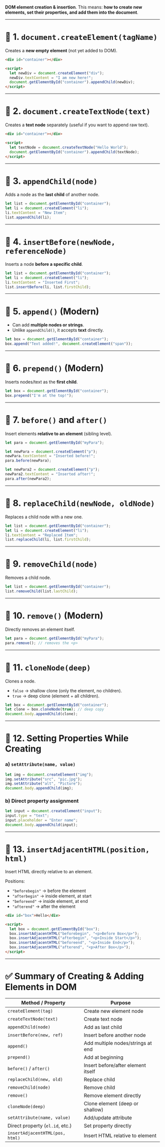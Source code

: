 **DOM element creation & insertion**.
This means: **how to create new elements, set their properties, and add them into the document**.

---

# 🔹 1. `document.createElement(tagName)`

Creates a **new empty element** (not yet added to DOM).

```html
<div id="container"></div>

<script>
  let newDiv = document.createElement("div");
  newDiv.textContent = "I am new here!";
  document.getElementById("container").appendChild(newDiv);
</script>
```

---

# 🔹 2. `document.createTextNode(text)`

Creates a **text node** separately (useful if you want to append raw text).

```html
<div id="container"></div>

<script>
  let textNode = document.createTextNode("Hello World");
  document.getElementById("container").appendChild(textNode);
</script>
```

---

# 🔹 3. `appendChild(node)`

Adds a node as the **last child** of another node.

```js
let list = document.getElementById("container");
let li = document.createElement("li");
li.textContent = "New Item";
list.appendChild(li);
```

---

# 🔹 4. `insertBefore(newNode, referenceNode)`

Inserts a node **before a specific child**.

```js
let list = document.getElementById("container");
let li = document.createElement("li");
li.textContent = "Inserted First";
list.insertBefore(li, list.firstChild);
```

---

# 🔹 5. `append()` (Modern)

* Can add **multiple nodes or strings**.
* Unlike `appendChild()`, it accepts **text** directly.

```js
let box = document.getElementById("container");
box.append("Text added!", document.createElement("span"));
```

---

# 🔹 6. `prepend()` (Modern)

Inserts nodes/text as the **first child**.

```js
let box = document.getElementById("container");
box.prepend("I'm at the top!");
```

---

# 🔹 7. `before()` and `after()`

Insert elements **relative to an element** (sibling level).

```js
let para = document.getElementById("myPara");

let newPara = document.createElement("p");
newPara.textContent = "Inserted before!";
para.before(newPara);

let newPara2 = document.createElement("p");
newPara2.textContent = "Inserted after!";
para.after(newPara2);
```

---

# 🔹 8. `replaceChild(newNode, oldNode)`

Replaces a child node with a new one.

```js
let list = document.getElementById("container");
let li = document.createElement("li");
li.textContent = "Replaced Item";
list.replaceChild(li, list.firstChild);
```

---

# 🔹 9. `removeChild(node)`

Removes a child node.

```js
let list = document.getElementById("container");
list.removeChild(list.lastChild);
```

---

# 🔹 10. `remove()` (Modern)

Directly removes an element itself.

```js
let para = document.getElementById("myPara");
para.remove(); // removes the <p>
```

---

# 🔹 11. `cloneNode(deep)`

Clones a node.

* `false` → shallow clone (only the element, no children).
* `true` → deep clone (element + all children).

```js
let box = document.getElementById("container");
let clone = box.cloneNode(true); // deep copy
document.body.appendChild(clone);
```

---

# 🔹 12. Setting Properties While Creating

### a) `setAttribute(name, value)`

```js
let img = document.createElement("img");
img.setAttribute("src", "pic.jpg");
img.setAttribute("alt", "Picture");
document.body.appendChild(img);
```

### b) Direct property assignment

```js
let input = document.createElement("input");
input.type = "text";
input.placeholder = "Enter name";
document.body.appendChild(input);
```

---

# 🔹 13. `insertAdjacentHTML(position, html)`

Insert HTML directly relative to an element.

Positions:

* `"beforebegin"` → before the element
* `"afterbegin"` → inside element, at start
* `"beforeend"` → inside element, at end
* `"afterend"` → after the element

```html
<div id="box">Hello</div>

<script>
  let box = document.getElementById("box");
  box.insertAdjacentHTML("beforebegin", "<p>Before Box</p>");
  box.insertAdjacentHTML("afterbegin", "<p>Inside Start</p>");
  box.insertAdjacentHTML("beforeend", "<p>Inside End</p>");
  box.insertAdjacentHTML("afterend", "<p>After Box</p>");
</script>
```

---

# ✅ Summary of Creating & Adding Elements in DOM

| Method / Property               | Purpose                            |
| ------------------------------- | ---------------------------------- |
| `createElement(tag)`            | Create new element node            |
| `createTextNode(text)`          | Create text node                   |
| `appendChild(node)`             | Add as last child                  |
| `insertBefore(new, ref)`        | Insert before another node         |
| `append()`                      | Add multiple nodes/strings at end  |
| `prepend()`                     | Add at beginning                   |
| `before()` / `after()`          | Insert before/after element itself |
| `replaceChild(new, old)`        | Replace child                      |
| `removeChild(node)`             | Remove child                       |
| `remove()`                      | Remove element directly            |
| `cloneNode(deep)`               | Clone element (deep or shallow)    |
| `setAttribute(name, value)`     | Add/update attribute               |
| Direct property (`el.id`, etc.) | Set property directly              |
| `insertAdjacentHTML(pos, html)` | Insert HTML relative to element    |

